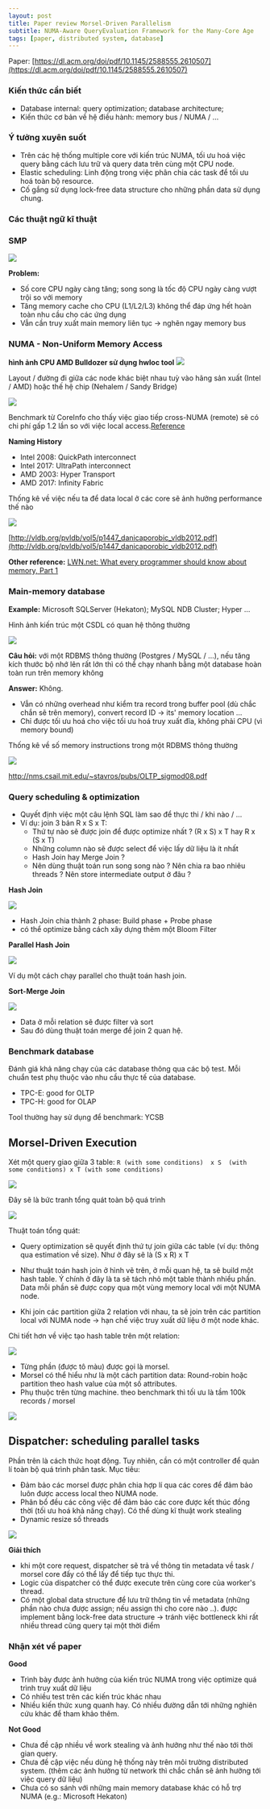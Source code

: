 ```yaml
---
layout: post
title: Paper review Morsel-Driven Parallelism 
subtitle: NUMA-Aware QueryEvaluation Framework for the Many-Core Age
tags: [paper, distributed system, database]
---
```


Paper: [https://dl.acm.org/doi/pdf/10.1145/2588555.2610507](https://dl.acm.org/doi/pdf/10.1145/2588555.2610507)

### Kiến thức cần biết 
- Database internal: query optimization; database architecture;
- Kiến thức cơ bản về hệ điều hành: memory bus / NUMA / …

### Ý tưởng xuyên suốt 
- Trên các hệ thống multiple core với kiến trúc NUMA, tối ưu hoá việc query bằng cách lưu trữ và query data trên cùng một CPU node.
- Elastic scheduling: Linh động trong việc phân chia các task để tối ưu hoá toàn bộ resource.
- Cố gắng sử dụng lock-free data structure cho những phần data sử dụng chung.

### Các thuật ngữ kĩ thuật 

### SMP

![](/assets/img/2020-08-08/SMP.png)

**Problem:**

- Số core CPU ngày càng tăng; song song là tốc độ CPU ngày càng vượt trội so với memory 
- Tăng memory cache cho CPU (L1/L2/L3) không thể đáp ứng hết hoàn toàn nhu cầu cho các ứng dụng 
- Vẫn cần truy xuất main memory liên tục → nghẽn ngay memory bus 

### NUMA - Non-Uniform Memory Access 

**hình ảnh CPU AMD Bulldozer sử dụng hwloc tool**
![](/assets/img/2020-08-08/NUMA.png)

Layout / đường đi giữa các node khác biệt nhau tuỳ vào hãng sản xuất (Intel / AMD) hoặc thế hệ chip (Nehalem / Sandy Bridge)

![](/assets/img/2020-08-08/NUMA_layout.png)

Benchmark từ CoreInfo cho thấy việc giao tiếp cross-NUMA (remote) sẽ có chi phí gấp 1.2 lần so với việc local access.[Reference](http://www.benjaminathawes.com/2011/11/09/determining-numa-node-boundaries-for-modern-cpus/#:~:text=CoreInfo%20tells%20us%20that%20cross,associated%20with%20each%20NUMA%20node.)

**Naming History**

- Intel 2008: QuickPath interconnect
- Intel 2017: UltraPath interconnect
- AMD 2003: Hyper Transport
- AMD 2017: Infinity Fabric

Thống kê về việc nếu ta để data local ở các core sẽ ảnh hưởng performance thế nào 

![](/assets/img/2020-08-08/vldb_benchmark.png)

[http://vldb.org/pvldb/vol5/p1447_danicaporobic_vldb2012.pdf](http://vldb.org/pvldb/vol5/p1447_danicaporobic_vldb2012.pdf)

**Other reference:** [LWN.net: What every programmer should know about memory, Part 1](https://lwn.net/Articles/250967/)

### Main-memory database

**Example:** Microsoft SQLServer (Hekaton); MySQL NDB Cluster; Hyper …

Hình ảnh kiến trúc một CSDL có quan hệ thông thường 

![](/assets/img/2020-08-08/db-internal.png)

**Câu hỏi:** với một RDBMS thông thường (Postgres / MySQL / …), nếu tăng kích thước bộ nhớ lên rất lớn thì có thể chạy nhanh bằng một database hoàn toàn run trên memory không 

**Answer:** Không. 
- Vẫn có những overhead như kiểm tra record trong buffer pool (dù chắc chắn sẽ trên memory), convert record ID → its' memory location …
- Chỉ được tối ưu hoá cho việc tối ưu hoá truy xuất đĩa, không phải CPU (vì memory bound) 

Thống kê về số memory instructions trong một RDBMS thông thường 

![](/assets/img/2020-08-08/db-instructions.png)

http://nms.csail.mit.edu/~stavros/pubs/OLTP_sigmod08.pdf 

### Query scheduling & optimization

- Quyết định việc một câu lệnh SQL làm sao để thực thi / khi nào /  …
- Ví dụ: join 3 bản R x S x T: 
    - Thứ tự nào sẽ được join để được optimize nhất ? (R x S) x T hay R x (S x T)
    - Những column nào sẽ được select để việc lấy dữ liệu là ít nhất 
    - Hash Join hay Merge Join ?
    - Nên dùng thuật toán run song song nào ? Nên chia ra bao nhiêu threads ? Nên store intermediate output ở đâu ? 

**Hash Join**

![](/assets/img/2020-08-08/hash_join.png)

- Hash Join chia thành 2 phase: Build phase + Probe phase 
- có thể optimize bằng cách xây dựng thêm một Bloom Filter 

**Parallel Hash Join**

![](/assets/img/2020-08-08/parallel_hash_join.png)

Ví dụ một cách chạy parallel cho thuật toán hash join.

**Sort-Merge Join**

![](/assets/img/2020-08-08/sort_merge_join.gif)

- Data ở mỗi relation sẽ được filter và sort 
- Sau đó dùng thuật toán merge để join 2 quan hệ.

### Benchmark database

Đánh giá khả năng chạy của các database thông qua các bộ test. Mỗi chuẩn test phụ thuộc vào nhu cầu thực tế của database.
- TPC-E: good for OLTP
- TPC-H: good for OLAP

Tool thường hay sử dụng để benchmark: YCSB 

## Morsel-Driven Execution

Xét một query giao giữa 3 table: `R (with some conditions)  x S  (with some conditions) x T (with some conditions)`

![](/assets/img/2020-08-08/query.png)

Đây sẽ là bức tranh tổng quát toàn bộ quá trình 

![](/assets/img/2020-08-08/morsel.png)

Thuật toán tổng quát:

- Query optimization sẽ quyết định thứ tự join giữa các table (ví dụ: thông qua estimation về size). Như ở đây sẽ là (S x R) x T 

- Như thuật toán hash join ở hình vẽ trên, ở mỗi quan hệ, ta sẽ build một hash table. Ý chính ở đây là ta sẽ tách nhỏ một table thành nhiều phần. Data mỗi phần sẽ được copy qua một vùng memory local với một NUMA node.

- Khi join các partition giữa 2 relation với nhau, ta sẽ join trên các partition local với NUMA node → hạn chế việc truy xuất dữ liệu ở một node khác.

Chi tiết hơn về việc tạo hash table trên một relation:

![](/assets/img/2020-08-08/relation.png)

- Từng phần (được tô màu) được gọi là morsel. 
- Morsel có thể hiểu như là một cách partition data: Round-robin hoặc partition theo hash value của một số attributes. 
- Phụ thuộc trên từng machine. theo benchmark thì tối ưu là tầm 100k records / morsel 

![](/assets/img/2020-08-08/size_benchmark.png)

## Dispatcher: scheduling parallel tasks

Phần trên là cách thức hoạt động. Tuy nhiên, cần có một controller để quản lí toàn bộ quá trình phân task. Mục tiêu:

- Đảm bảo các morsel được phân chia hợp lí qua các cores để đảm bảo luôn được access local theo NUMA node.
- Phân bổ đều các công việc để đảm bảo các core được kết thúc đồng thời (tối ưu hoá khả năng chạy). Có thể dùng kĩ thuật work stealing
- Dynamic resize số threads 

![](/assets/img/2020-08-08/dispatcher.png)

**Giải thích**
- khi một core request, dispatcher sẽ trả về thông tin metadata về task  / morsel core đấy có thể lấy để tiếp tục thực thi. 
- Logic của dispatcher có thể được execute trên cùng core của worker's thread. 
- Có một global data structure để lưu trữ thông tin về metadata (những phần nào chưa được assign; nếu assign thì cho core nào ..). được implement bằng lock-free data structure → tránh việc bottleneck khi rất nhiều thread cũng query tại một thời điểm 

### Nhận xét về paper 

**Good** 

- Trình bày được ảnh hưởng của kiến trúc NUMA trong việc optimize quá trình truy xuất dữ liệu  
- Có nhiều test trên các kiến trúc khác nhau 
- Nhiều kiến thức xung quanh hay. Có nhiều đường dẫn tới những nghiên cứu khác để tham khảo thêm.

**Not Good**

- Chưa đề cập nhiều về work stealing và ảnh hưởng như thế nào tới thời gian query.
- Chưa đề cập việc nếu dùng hệ thống này trên môi trường distributed system. (thêm các ảnh hưởng từ network thì chắc chắn sẽ ảnh hưởng tới việc query dữ liệu) 
- Chưa có so sánh với những main memory database khác có hỗ trợ NUMA (e.g.: Microsoft Hekaton)

